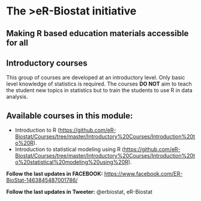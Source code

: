 # The >eR-Biostat initiative
## Making R based education materials accessible for all

## Introductory courses
This group of courses are developed at an introductory level. Only basic level knowledge of statistics is required. The courses **DO NOT** aim to teach the student new topics in statistics but to train the students to use R in data analysis.

## Available courses in this module:
* Introduction to R (https://github.com/eR-Biostat/Courses/tree/master/Introductory%20Courses/Introduction%20to%20R).
* Introduction to statistical modeling using R (https://github.com/eR-Biostat/Courses/tree/master/Introductory%20Courses/Introduction%20to%20statistical%20modeling%20using%20R).

**Follow the last updates in FACEBOOK:** https://www.facebook.com/ER-BioStat-1463845487001786/

**Follow the last updates in Tweeter:** @erbiostat, eR-Biostat

